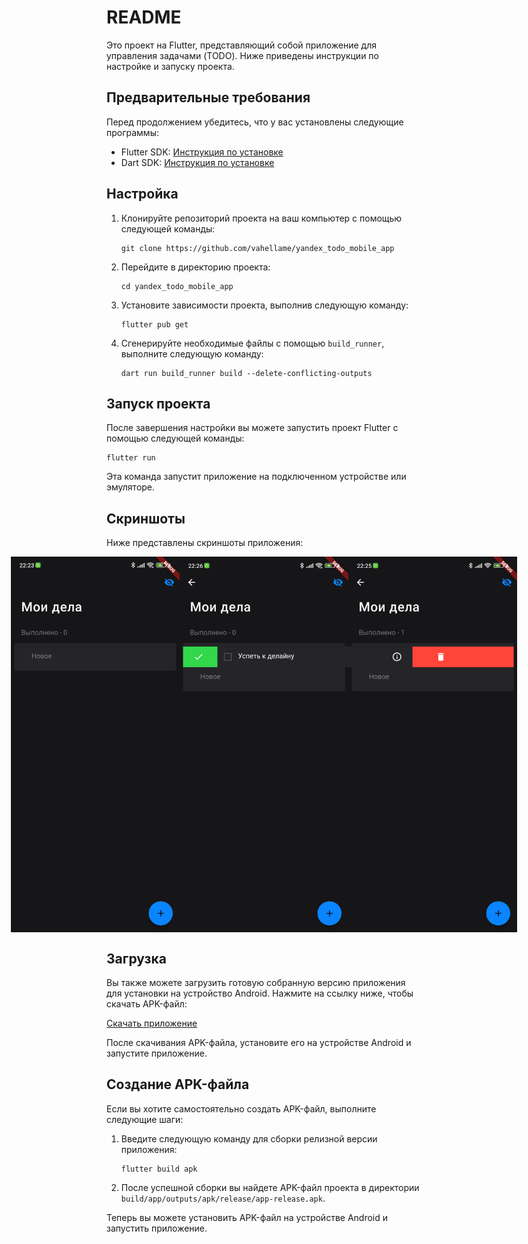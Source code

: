 # README

Это проект на Flutter, представляющий собой приложение для управления задачами (TODO). Ниже приведены инструкции по настройке и запуску проекта.

## Предварительные требования

Перед продолжением убедитесь, что у вас установлены следующие программы:

- Flutter SDK: [Инструкция по установке](https://flutter.dev/docs/get-started/install)
- Dart SDK: [Инструкция по установке](https://dart.dev/get-dart)

## Настройка

1. Клонируйте репозиторий проекта на ваш компьютер с помощью следующей команды:

   ```shell
   git clone https://github.com/vahellame/yandex_todo_mobile_app
   ```

2. Перейдите в директорию проекта:

   ```shell
   cd yandex_todo_mobile_app
   ```

3. Установите зависимости проекта, выполнив следующую команду:

   ```shell
   flutter pub get
   ```

4. Сгенерируйте необходимые файлы с помощью `build_runner`, выполните следующую команду:

   ```shell
   dart run build_runner build --delete-conflicting-outputs
   ```

## Запуск проекта

После завершения настройки вы можете запустить проект Flutter с помощью следующей команды:

```shell
flutter run
```

Эта команда запустит приложение на подключенном устройстве или эмуляторе.

## Скриншоты

Ниже представлены скриншоты приложения:

<div style="display:flex;justify-content:center">
    <img src="screenshots/1.png" alt="Скриншот 1" width="270" />
    <img src="screenshots/2.png" alt="Скриншот 2" width="270" />
    <img src="screenshots/3.png" alt="Скриншот 3" width="270" />
</div>

## Загрузка

Вы также можете загрузить готовую собранную версию приложения для установки на устройство Android. Нажмите на ссылку ниже, чтобы скачать APK-файл:

[Скачать приложение](https://github.com/vahellame/yandex_todo_mobile_app/releases/download/1.0.0/yandex_todo.apk)

После скачивания APK-файла, установите его на устройстве Android и запустите приложение.

## Создание APK-файла

Если вы хотите самостоятельно создать APK-файл, выполните следующие шаги:

1. Введите следующую команду для сборки релизной версии приложения:

   ```shell
   flutter build apk
   ```

2. После успешной сборки вы найдете APK-файл проекта в директории `build/app/outputs/apk/release/app-release.apk`.

Теперь вы можете установить APK-файл на устройстве Android и запустить приложение.